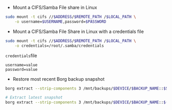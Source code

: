 - Mount a CIFS/Samba File share in Linux
```bash
sudo mount -t cifs //$ADDRESS/$REMOTE_PATH /$LOCAL_PATH \
    -o username=$USERNAME,password=$PASSWORD
```
- Mount a CIFS/Samba File Share in Linux with a credentials file
```bash
sudo mount -t cifs //$ADDRESS/$REMOTE_PATH /$LOCAL_PATH \
    -o credentials=/root/.samba/credentials
```
`credentials`file
```
username=value
password=value
```
- Restore most recent Borg backup snapshot
```bash
borg extract --strip-components 3 /mnt/backups/$DEVICE/$BACKUP_NAME::$SNAPSHOT_NAME

# Extract latest snapshot
borg extract --strip-components 3 /mnt/backups/$DEVICE/$BACKUP_NAME::$(borg list /mnt/backups/$BACKUP_NAME --last 1 --short)
```
